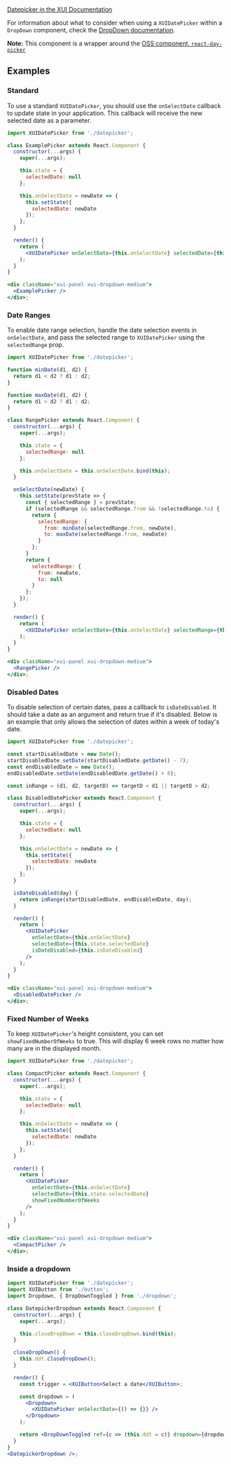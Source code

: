 <div class="xui-margin-vertical">
	<a href="../section-compounds-collectinginput-datepicker.html" isDocLink>Datepicker in the XUI Documentation</a>
</div>

For information about what to consider when using a `XUIDatePicker` within a `DropDown` component, check the [DropDown documentation](#dropdown).

**Note:** This component is a wrapper around the [OSS component, `react-day-picker`](http://react-day-picker.js.org/)

## Examples

### Standard

To use a standard `XUIDatePicker`, you should use the `onSelectDate` callback to update state in your application. This callback will receive the new selected date as a parameter.

```jsx harmony
import XUIDatePicker from './datepicker';

class ExamplePicker extends React.Component {
  constructor(...args) {
    super(...args);

    this.state = {
      selectedDate: null
    };

    this.onSelectDate = newDate => {
      this.setState({
        selectedDate: newDate
      });
    };
  }

  render() {
    return (
      <XUIDatePicker onSelectDate={this.onSelectDate} selectedDate={this.state.selectedDate} />
    );
  }
}

<div className="xui-panel xui-dropdown-medium">
  <ExamplePicker />
</div>;
```

### Date Ranges

To enable date range selection, handle the date selection events in `onSelectDate`, and pass the selected range to `XUIDatePicker` using the `selectedRange` prop.

```jsx harmony
import XUIDatePicker from './datepicker';

function minDate(d1, d2) {
  return d1 < d2 ? d1 : d2;
}

function maxDate(d1, d2) {
  return d1 > d2 ? d1 : d2;
}

class RangePicker extends React.Component {
  constructor(...args) {
    super(...args);

    this.state = {
      selectedRange: null
    };

    this.onSelectDate = this.onSelectDate.bind(this);
  }

  onSelectDate(newDate) {
    this.setState(prevState => {
      const { selectedRange } = prevState;
      if (selectedRange && selectedRange.from && !selectedRange.to) {
        return {
          selectedRange: {
            from: minDate(selectedRange.from, newDate),
            to: maxDate(selectedRange.from, newDate)
          }
        };
      }
      return {
        selectedRange: {
          from: newDate,
          to: null
        }
      };
    });
  }

  render() {
    return (
      <XUIDatePicker onSelectDate={this.onSelectDate} selectedRange={this.state.selectedRange} />
    );
  }
}

<div className="xui-panel xui-dropdown-medium">
  <RangePicker />
</div>;
```

### Disabled Dates

To disable selection of certain dates, pass a callback to `isDateDisabled`. It should take a date as an argument and return true if it's disabled. Below is an example that only allows the selection of dates within a week of today's date.

```jsx harmony
import XUIDatePicker from './datepicker';

const startDisabledDate = new Date();
startDisabledDate.setDate(startDisabledDate.getDate() - 7);
const endDisabledDate = new Date();
endDisabledDate.setDate(endDisabledDate.getDate() + 8);

const inRange = (d1, d2, targetD) => targetD < d1 || targetD > d2;

class DisabledDatePicker extends React.Component {
  constructor(...args) {
    super(...args);

    this.state = {
      selectedDate: null
    };

    this.onSelectDate = newDate => {
      this.setState({
        selectedDate: newDate
      });
    };
  }

  isDateDisabled(day) {
    return inRange(startDisabledDate, endDisabledDate, day);
  }

  render() {
    return (
      <XUIDatePicker
        onSelectDate={this.onSelectDate}
        selectedDate={this.state.selectedDate}
        isDateDisabled={this.isDateDisabled}
      />
    );
  }
}

<div className="xui-panel xui-dropdown-medium">
  <DisabledDatePicker />
</div>;
```

### Fixed Number of Weeks

To keep `XUIDatePicker`'s height consistent, you can set `showFixedNumberOfWeeks` to true. This will display 6 week rows no matter how many are in the displayed month.

```jsx harmony
import XUIDatePicker from './datepicker';

class CompactPicker extends React.Component {
  constructor(...args) {
    super(...args);

    this.state = {
      selectedDate: null
    };

    this.onSelectDate = newDate => {
      this.setState({
        selectedDate: newDate
      });
    };
  }

  render() {
    return (
      <XUIDatePicker
        onSelectDate={this.onSelectDate}
        selectedDate={this.state.selectedDate}
        showFixedNumberOfWeeks
      />
    );
  }
}

<div className="xui-panel xui-dropdown-medium">
  <CompactPicker />
</div>;
```

### Inside a dropdown

```jsx harmony
import XUIDatePicker from './datepicker';
import XUIButton from './button';
import Dropdown, { DropDownToggled } from './dropdown';

class DatepickerDropdown extends React.Component {
  constructor(...args) {
    super(...args);

    this.closeDropDown = this.closeDropDown.bind(this);
  }

  closeDropDown() {
    this.ddt.closeDropDown();
  }

  render() {
    const trigger = <XUIButton>Select a date</XUIButton>;

    const dropdown = (
      <Dropdown>
        <XUIDatePicker onSelectDate={() => {}} />
      </Dropdown>
    );

    return <DropDownToggled ref={c => (this.ddt = c)} dropdown={dropdown} trigger={trigger} />;
  }
}
<DatepickerDropdown />;
```
